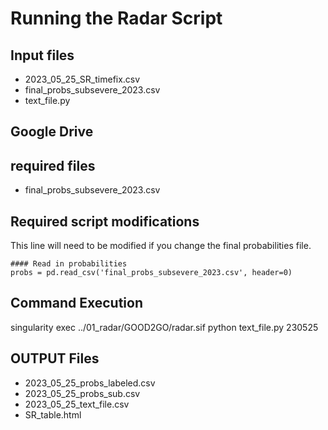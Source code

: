 # Running the Radar Script 

## Input files 

* 2023_05_25_SR_timefix.csv  
* final_probs_subsevere_2023.csv 
* text_file.py

## Google Drive 

## required files 

* final_probs_subsevere_2023.csv

## Required script modifications

This line will need to be modified if you change the final probabilities file.

```
#### Read in probabilities
probs = pd.read_csv('final_probs_subsevere_2023.csv', header=0)
```
## Command Execution 

singularity exec ../01_radar/GOOD2GO/radar.sif python text_file.py 230525

## OUTPUT Files

* 2023_05_25_probs_labeled.csv  
* 2023_05_25_probs_sub.csv  
* 2023_05_25_text_file.csv  
* SR_table.html  

